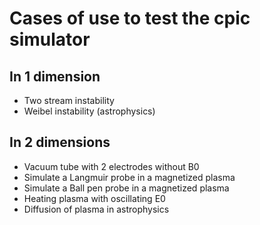 # Cases of use to test the cpic simulator

## In 1 dimension

- Two stream instability
- Weibel instability (astrophysics)

## In 2 dimensions

- Vacuum tube with 2 electrodes without B0
- Simulate a Langmuir probe in a magnetized plasma
- Simulate a Ball pen probe in a magnetized plasma
- Heating plasma with oscillating E0
- Diffusion of plasma in astrophysics
